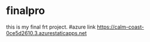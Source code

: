 # finalpro
this is my final frt project.
#azure link https://calm-coast-0ce5d2610.3.azurestaticapps.net
